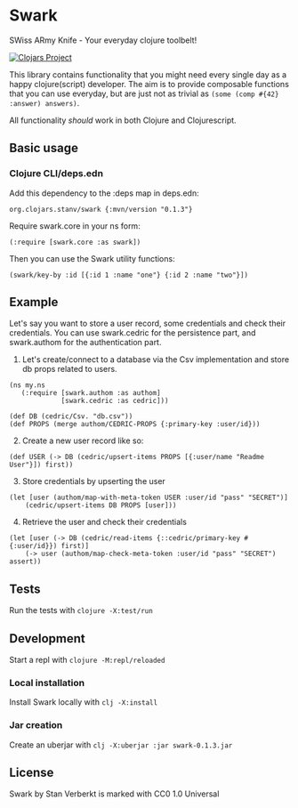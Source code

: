 # Swark

SWiss ARmy Knife - Your everyday clojure toolbelt!

[![Clojars Project](https://img.shields.io/clojars/v/org.clojars.stanv/swark.svg)](https://clojars.org/org.clojars.stanv/swark)

This library contains functionality that you might need every single day as a happy clojure(script) developer.
The aim is to provide composable functions that you can use everyday, but are just not as trivial as `(some (comp #{42} :answer) answers)`.

All functionality *should* work in both Clojure and Clojurescript.

## Basic usage

### Clojure CLI/deps.edn

Add this dependency to the :deps map in deps.edn:

```org.clojars.stanv/swark {:mvn/version "0.1.3"}```

Require swark.core in your ns form:

```(:require [swark.core :as swark])```

Then you can use the Swark utility functions:

```(swark/key-by :id [{:id 1 :name "one"} {:id 2 :name "two"}])```

## Example

Let's say you want to store a user record, some credentials and check their credentials.
You can use swark.cedric for the persistence part, and swark.authom for the authentication part.

1. Let's create/connect to a database via the Csv implementation and store db props related to users.

 ```
(ns my.ns
    (:require [swark.authom :as authom]
              [swark.cedric :as cedric]))

(def DB (cedric/Csv. "db.csv"))
(def PROPS (merge authom/CEDRIC-PROPS {:primary-key :user/id}))
 ```

2. Create a new user record like so:

```
(def USER (-> DB (cedric/upsert-items PROPS [{:user/name "Readme User"}]) first))
```

3. Store credentials by upserting the user

```
(let [user (authom/map-with-meta-token USER :user/id "pass" "SECRET")]
    (cedric/upsert-items DB PROPS [user]))
```

4. Retrieve the user and check their credentials

```
(let [user (-> DB (cedric/read-items {::cedric/primary-key #{:user/id}}) first)]
    (-> user (authom/map-check-meta-token :user/id "pass" "SECRET") assert))
```

## Tests

Run the tests with `clojure -X:test/run`

## Development

Start a repl with `clojure -M:repl/reloaded`

### Local installation

Install Swark locally with `clj -X:install`

### Jar creation

Create an uberjar with `clj -X:uberjar :jar swark-0.1.3.jar`

## License

Swark by Stan Verberkt is marked with CC0 1.0 Universal 

